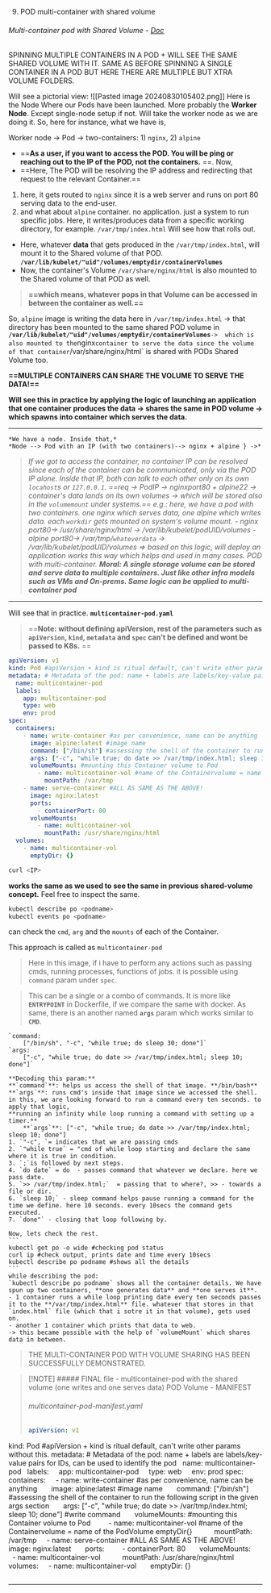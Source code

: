 9. POD multi-container with shared volume
###### Multi-container pod with Shared Volume - [Doc](obsidian://open?vault=tutorialHell&file=Orchestration%2Fk8engineers.com%2FKubernetes-Deep-Dive%2Foffl-raw-docs%2Fkubernetes%20deepdive%2Fsec3-k8s-pods%2F5.Multicontainer%20pod%20with%20Shared%20Volume.docx)

SPINNING MULTIPLE CONTAINERS IN A POD + WILL SEE THE SAME SHARED VOLUME WITH IT. SAME AS BEFORE SPINNING A SINGLE CONTAINER IN A POD BUT HERE THERE ARE MULTIPLE BUT XTRA VOLUME FOLDERS.

Will see a pictorial view:
![[Pasted image 20240830105402.png]]
Here is the Node Where our Pods have been launched. More probably the **Worker Node**. Except single-node setup if not. Will take the worker node as we are doing it. So, here for instance, what we have is,

Worker node -> Pod -> two-containers: 1) `nginx`, 2) `alpine`
- ==**As a user, if you want to access the POD. You will be ping or reaching out to the IP of the POD, not the containers.** ==. Now, 
- ==Here, The POD will be resolving the IP address and redirecting that request to the relevant Container.==
1) here, it gets routed to `nginx` since it is a web server and runs on port 80 serving data to the end-user.
 2) and what about `alpine` container. no application. just a system to run specific jobs. Here, it writes/produces data from a specific working directory, for example. `/var/tmp/index.html`
 Will see how that rolls out.
 - Here, whatever **data** that gets produced in the `/var/tmp/index.html`, will mount it to the Shared volume of that POD. 
**`/var/lib/kubelet/"uid"/volumes/emptydir/containerVolumes`**
- Now, the container's Volume `/var/share/nginx/html` is also  mounted to the Shared volume of that POD as well.
> **==which means, whatever pops in that Volume can be accessed in between the container as well.==**

So, `alpine` image is writing the data here in `/var/tmp/index.html`
-> 
that directory has been mounted to the same shared POD volume in
**`/var/lib/kubelet/"uid"/volumes/emptydir/containerVolumes`**`
-> 
which is also mounted to the `nginx` container to serve the data since the volume of that container `/var/share/nginx/html` is shared with PODs Shared Volume too.


**==MULTIPLE CONTAINERS CAN SHARE THE VOLUME TO SERVE THE DATA!==**

**Will see this in practice by applying the logic of launching an application that one container produces the data -> shares the same in POD volume 
-> which spawns into container which serves the data.**

***
	*We have a node. Inside that,*
	*Node --> Pod with an IP (with two containers)--> nginx + alpine } ->* 
> 	*If we got to access the container, no container IP can be resolved since each of the container can be communicated, only via the POD IP alone. Inside that IP, both can talk to each other only on its own `locahost`s or `127.0.0.1`.* 
	*==req -> PodIP -> nginxport80 + alpine22 -> container's data lands on its own volumes -> which will be stored also in the `volumemount` under systems.==*
	*e.g.: here, we have a pod with two containers. one nginx which serves data, one alpine which writes data. each `workdir` gets mounted on system's volume mount.*
	*- nginx port80-> /usr/share/nginx/html -> /var/lib/kubelet/podUID/volumes*
	*- alpine port80-> /var/tmp/`whateverdata` -> /var/lib/kubelet/podUID/volumes*
	*=> based on this logic, will deploy an application works this way which helps and used in many cases. POD with multi-container.*
	***Moral: A single storage volume can be stored and serve data to multiple containers. Just like other infra models such as VMs and On-prems. Same logic can be applied to multi-container pod***
***

Will see that in practice. 
**`multicontainer-pod.yaml`** 
>==**Note: without defining apiVersion, rest of the parameters such as `apiVersion`, `kind`, `metadata` and `spec` can't be defined and wont be passed to K8s.** ==

```Yaml
apiVersion: v1
kind: Pod #apiVersion + kind is ritual default, can't write other params without this.
metadata: # Metadata of the pod: name + labels are labels/key-value pairs for IDs, can be used to identify the pod
  name: multicontainer-pod
  labels:
    app: multicontainer-pod
    type: web
    env: prod
spec:
  containers:
    - name: write-container #as per convenience, name can be anything
      image: alpine:latest #image name
      command: ["/bin/sh"] #assessing the shell of the container to run the following script in the given args section
      args: ["-c", "while true; do date >> /var/tmp/index.html; sleep 10; done"] #write command
      volumeMounts: #mounting this Container volume to Pod
        - name: multicontainer-vol #name of the Containervolume = name of the PodVolume emptyDir{}
          mountPath: /var/tmp
    - name: serve-container #ALL AS SAME AS THE ABOVE!
      image: nginx:latest
      ports:
        - containerPort: 80
      volumeMounts:
        - name: multicontainer-vol
          mountPath: /usr/share/nginx/html
  volumes:
    - name: multicontainer-vol
      emptyDir: {}
```

```sh
curl <IP>
```
**works the same as we used to see the same in previous shared-volume concept.** Feel free to inspect the same.

```sh
kubectl describe po <podname>
kubectl events po <podname>
```
can check the `cmd`, `arg` and the `mounts` of each of the Container.

This approach is called as `multicontainer-pod`

> 	Here in this image, if i have to perform any actions such as passing cmds, running processes, functions of jobs. it is possible using `command` param under `spec`. 
	
> 	This can be a single or a combo of commands. It is more like **`ENTRYPOINT`** in Dockerfile, if we compare the same with docker. As same, there is an another named **`args`** param which works similar to **`CMD`**.
	
	`command: 
		["/bin/sh", "-c", "while true; do sleep 30; done"]`
	`args: 
		["-c", "while true; do date >> /var/tmp/index.html; sleep 10; done"]`
	
	**Decoding this param:**  
	**`command`**: helps us access the shell of that image. **/bin/bash**
	**`args`**: runs cmd's inside that image since we accessed the shell. in this, we are looking forward to run a command every ten seconds. to apply that logic,
	**running an infinity while loop running a command with setting up a timer.**
	    **`args`**: ["-c", "while true; do date >> /var/tmp/index.html; sleep 10; done"]
	1. `"-c", `= indicates that we are passing cmds
	2. `"while true` = "cmd of while loop starting and declare the same where it is true in condition. 
	3. `;`is followed by next steps.
	4. `do date` = do  - passes command that whatever we declare. here we pass date. 
	5. `>> /var/tmp/index.html;`  = passing that to where?, >> - towards a file or dir. 
	6. `sleep 10;` - sleep command helps pause running a command for the time we define. here 10 seconds. every 10secs the command gets executed.
	7. `done"` - closing that loop following by.
	
	Now, lets check the rest.
	```
	kubectl get po -o wide #checking pod status
	curl ip #check output, prints date and time every 10secs
	kubectl describe po podname #shows all the details
	```
	while describing the pod:
	`kubectl describe po podname` shows all the container details. We have spun up two containers, **one generates data** and **one serves it**. 
	- 1 container runs a while loop printing date every ten seconds passes it to the **/var/tmp/index.html** file. whatever that stores in that `index.html` file (which that i sotre it in that volume), gets used on.
	- another 1 container which prints that data to web.
	-> this became possible with the help of `volumeMount` which shares data in between.

>THE MULTI-CONTAINER POD WITH VOLUME SHARING HAS BEEN SUCCESSFULLY DEMONSTRATED.


> [!NOTE]  ##### FINAL file - multicontainer-pod with the shared volume (one writes and one serves data) POD Volume - MANIFEST
> ###### multicontainer-pod-manifest.yaml
> ```yaml
> apiVersion: v1
kind: Pod #apiVersion + kind is ritual default, can't write other params without this.
metadata: # Metadata of the pod: name + labels are labels/key-value pairs for IDs, can be used to identify the pod
  name: multicontainer-pod
  labels:
    app: multicontainer-pod
    type: web
    env: prod
spec:
  containers:
    - name: write-container #as per convenience, name can be anything
      image: alpine:latest #image name
      command: ["/bin/sh"] #assessing the shell of the container to run the following script in the given args section
      args: ["-c", "while true; do date >> /var/tmp/index.html; sleep 10; done"] #write command
      volumeMounts: #mounting this Container volume to Pod
        - name: multicontainer-vol #name of the Containervolume = name of the PodVolume emptyDir{}
          mountPath: /var/tmp
    - name: serve-container #ALL AS SAME AS THE ABOVE!
      image: nginx:latest
      ports:
        - containerPort: 80
      volumeMounts:
        - name: multicontainer-vol
          mountPath: /usr/share/nginx/html
  volumes:
    - name: multicontainer-vol
      emptyDir: {}
> ```
 ***
 